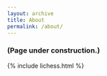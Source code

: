 ```yaml
---
layout: archive
title: About
permalink: /about/
---
```


### (Page under construction.)

{% include lichess.html %}

